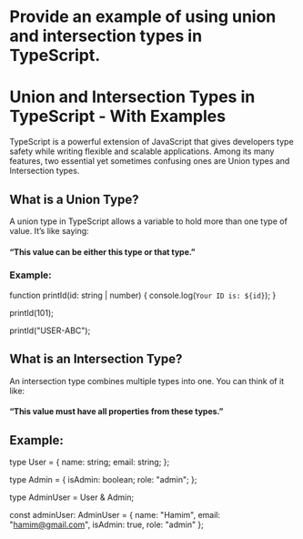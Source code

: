 
# Provide an example of using union and intersection types in TypeScript.

# Union and Intersection Types in TypeScript - With Examples

TypeScript is a powerful extension of JavaScript that gives developers type safety while writing flexible and scalable applications. Among its many features, two essential yet sometimes confusing ones are Union types and Intersection types.

## What is a Union Type?
A union type in TypeScript allows a variable to hold more than one type of value. It’s like saying:
#### “This value can be either this type or that type.”

### Example:
function printId(id: string | number) {
  console.log(`Your ID is: ${id}`);
  }

printId(101);

printId("USER-ABC"); 

## What is an Intersection Type?
An intersection type combines multiple types into one. You can think of it like:
#### “This value must have all properties from these types.”

## Example:
type User = {
  name: string;
  email: string;
};

type Admin = {
  isAdmin: boolean;
  role: "admin";
};

type AdminUser = User & Admin;

const adminUser: AdminUser = {
  name: "Hamim",
  email: "hamim@gmail.com",
  isAdmin: true,
  role: "admin"
};

